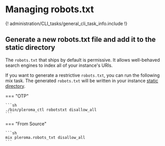 # Managing robots.txt

{! administration/CLI_tasks/general_cli_task_info.include !}

## Generate a new robots.txt file and add it to the static directory

The `robots.txt` that ships by default is permissive. It allows well-behaved search engines to index all of your instance's URIs.

If you want to generate a restrictive `robots.txt`, you can run the following mix task. The generated `robots.txt` will be written in your instance [static directory](../../../configuration/static_dir/).

=== "OTP"

    ```sh
    ./bin/pleroma_ctl robotstxt disallow_all
    ```

=== "From Source"

    ```sh
    mix pleroma.robots_txt disallow_all
    ```
